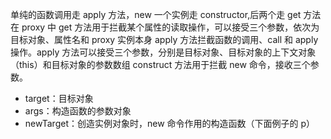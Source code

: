单纯的函数调用走 apply 方法，new 一个实例走 constructor,后两个走 get 方法
在 proxy 中
get 方法用于拦截某个属性的读取操作，可以接受三个参数，依次为目标对象、属性名和 proxy 实例本身
apply 方法拦截函数的调用、call 和 apply 操作。apply 方法可以接受三个参数，分别是目标对象、目标对象的上下文对象（this）和目标对象的参数数组
construct 方法用于拦截 new 命令，接收三个参数。

- target：目标对象
- args：构造函数的参数对象
- newTarget：创造实例对象时，new 命令作用的构造函数（下面例子的 p）
